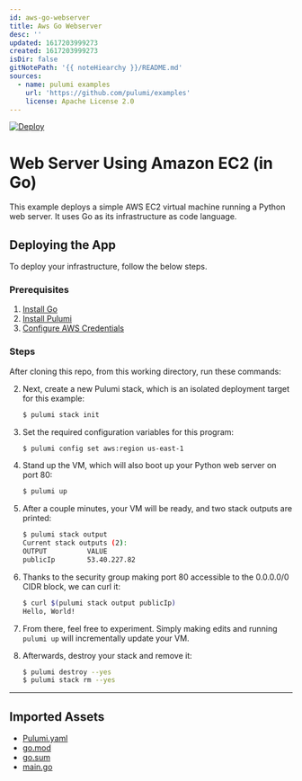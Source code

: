 ```yaml
---
id: aws-go-webserver
title: Aws Go Webserver
desc: ''
updated: 1617203999273
created: 1617203999273
isDir: false
gitNotePath: '{{ noteHiearchy }}/README.md'
sources:
  - name: pulumi examples
    url: 'https://github.com/pulumi/examples'
    license: Apache License 2.0
---
```

[![Deploy](https://get.pulumi.com/new/button.svg)](https://app.pulumi.com/new)

# Web Server Using Amazon EC2 (in Go)

This example deploys a simple AWS EC2 virtual machine running a Python web server. It uses Go as its infrastructure as
code language.

## Deploying the App

To deploy your infrastructure, follow the below steps.

### Prerequisites

1. [Install Go](https://golang.org/doc/install)
2. [Install Pulumi](https://www.pulumi.com/docs/get-started/install/)
3. [Configure AWS Credentials](https://www.pulumi.com/docs/intro/cloud-providers/aws/setup/)

### Steps

After cloning this repo, from this working directory, run these commands:

2. Next, create a new Pulumi stack, which is an isolated deployment target for this example:

   ```bash
   $ pulumi stack init
   ```

3. Set the required configuration variables for this program:

   ```bash
   $ pulumi config set aws:region us-east-1
   ```

4. Stand up the VM, which will also boot up your Python web server on port 80:

   ```bash
   $ pulumi up
   ```

5. After a couple minutes, your VM will be ready, and two stack outputs are printed:

   ```bash
   $ pulumi stack output
   Current stack outputs (2):
   OUTPUT          VALUE
   publicIp        53.40.227.82
   ```

6. Thanks to the security group making port 80 accessible to the 0.0.0.0/0 CIDR block, we can curl it:

   ```bash
   $ curl $(pulumi stack output publicIp)
   Hello, World!
   ```

7. From there, feel free to experiment. Simply making edits and running `pulumi up` will incrementally update your VM.

8. Afterwards, destroy your stack and remove it:

   ```bash
   $ pulumi destroy --yes
   $ pulumi stack rm --yes
   ```

* * *

## Imported Assets

- [Pulumi.yaml](/assets/pulumi.yaml)
- [go.mod](/assets/go.mod)
- [go.sum](/assets/go.sum)
- [main.go](/assets/main.go)


